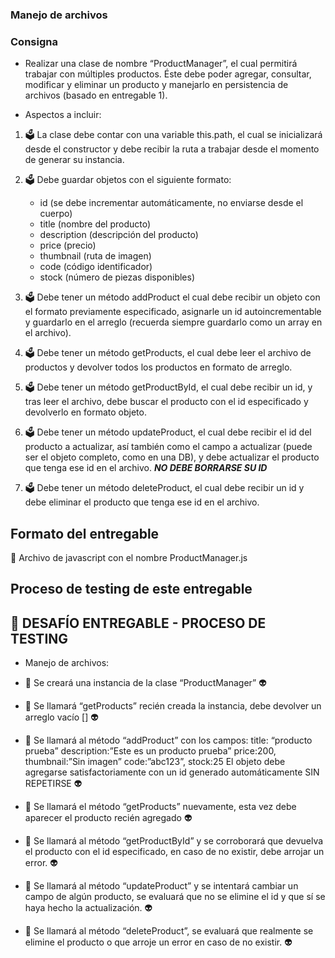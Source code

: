 
### Manejo de archivos
### Consigna

+ Realizar una clase de nombre “ProductManager”, el cual permitirá trabajar con múltiples productos. 
Éste debe poder agregar, consultar, modificar y eliminar un producto y manejarlo en persistencia de archivos (basado en entregable 1).

* Aspectos a incluir:

1. 🗳️ La clase debe contar con una variable this.path, el cual se inicializará desde el constructor y debe recibir la ruta a trabajar desde el momento de generar su instancia.

2. 🗳️ Debe guardar objetos con el siguiente formato:
    - id (se debe incrementar automáticamente, no enviarse desde el cuerpo)
    - title (nombre del producto)
    - description (descripción del producto)
    - price (precio)
    - thumbnail (ruta de imagen)
    - code (código identificador)
    - stock (número de piezas disponibles)

3. 🗳️ Debe tener un método addProduct el cual debe recibir un objeto con el formato previamente especificado, asignarle un id autoincrementable y guardarlo en el arreglo (recuerda siempre guardarlo como un array en el archivo).

4. 🗳️ Debe tener un método getProducts, el cual debe leer el archivo de productos y devolver todos los productos en formato de arreglo.

5. 🗳️ Debe tener un método getProductById, el cual debe recibir un id, y tras leer el archivo, debe buscar el producto con el id especificado y devolverlo en formato objeto.

6. 🗳️ Debe tener un método updateProduct, el cual debe recibir el id del producto a actualizar, así también como el campo a actualizar (puede ser el objeto completo, como en una DB), y debe actualizar el producto que tenga ese id en el archivo. 
***NO DEBE BORRARSE SU ID***

7. 🗳️ Debe tener un método deleteProduct, el cual debe recibir un id y debe eliminar el producto que tenga ese id en el archivo.

## Formato del entregable
🚨 Archivo de javascript con el nombre ProductManager.js

## Proceso de testing de este entregable 
🧪 DESAFÍO ENTREGABLE - PROCESO DE TESTING
---

- Manejo de archivos:
+ 🧪 Se creará una instancia de la clase “ProductManager” 👽

+ 🧪 Se llamará “getProducts” recién creada la instancia, debe devolver un arreglo vacío [] 👽

+ 🧪 Se llamará al método “addProduct” con los campos:
        title: “producto prueba”
        description:”Este es un producto prueba”
        price:200,
        thumbnail:”Sin imagen”
        code:”abc123”,
        stock:25
    El objeto debe agregarse satisfactoriamente con un id generado automáticamente SIN REPETIRSE 👽

+ 🧪 Se llamará el método “getProducts” nuevamente, esta vez debe aparecer el producto recién agregado 👽

+ 🧪 Se llamará al método “getProductById” y se corroborará que devuelva el producto con el id especificado, en caso de no existir, debe arrojar un error. 👽

+ 🧪 Se llamará al método “updateProduct” y se intentará cambiar un campo de algún producto, se evaluará que no se elimine el id y que sí se haya hecho la actualización. 👽

+ 🧪 Se llamará al método “deleteProduct”, se evaluará que realmente se elimine el producto o que arroje un error en caso de no existir. 👽
